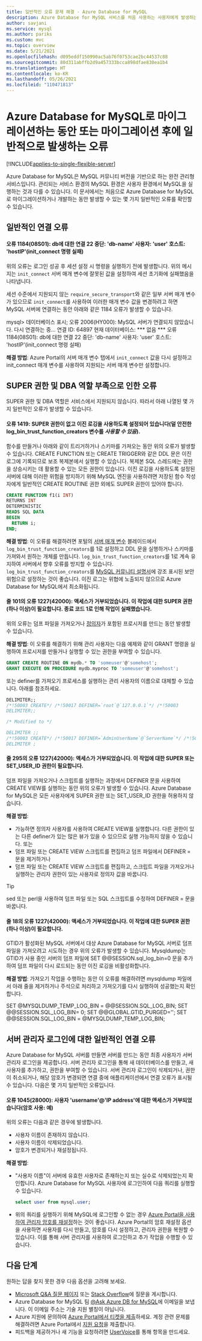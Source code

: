 ```yaml
---
title: 일반적인 오류 문제 해결 - Azure Database for MySQL
description: Azure Database for MySQL 서비스를 처음 사용하는 사용자에게 발생하는 일반적인 마이그레이션 오류 문제를 해결하는 방법을 알아봅니다.
author: savjani
ms.service: mysql
ms.author: pariks
ms.custom: mvc
ms.topic: overview
ms.date: 5/21/2021
ms.openlocfilehash: d095eddf150990ac5ab76f0753cae2bc44537c88
ms.sourcegitcommit: 80d311abffb2d9a457333bcca898dfae830ea1b4
ms.translationtype: HT
ms.contentlocale: ko-KR
ms.lasthandoff: 05/26/2021
ms.locfileid: "110471813"
---
```

# <a name="commonly-encountered-errors-during-or-post-migration-to-azure-database-for-mysql"></a>Azure Database for MySQL로 마이그레이션하는 동안 또는 마이그레이션 후에 일반적으로 발생하는 오류

[!INCLUDE[applies-to-single-flexible-server](includes/applies-to-single-flexible-server.md)]

Azure Database for MySQL은 MySQL 커뮤니티 버전을 기반으로 하는 완전 관리형 서비스입니다. 관리되는 서비스 환경의 MySQL 환경은 사용자 환경에서 MySQL을 실행하는 것과 다를 수 있습니다. 이 문서에서는 처음으로 Azure Database for MySQL로 마이그레이션하거나 개발하는 동안 발생할 수 있는 몇 가지 일반적인 오류를 확인할 수 있습니다.

## <a name="common-connection-errors"></a>일반적인 연결 오류

#### <a name="error-1184-08s01-aborted-connection-22-to-db-db-name-user-user-host-hostip-init_connect-command-failed"></a>오류 1184(08S01): db에 대한 연결 22 중단: 'db-name' 사용자: 'user' 호스트: 'hostIP'(init_connect 명령 실패)

위의 오류는 로그인 성공 후 세션 설정 시 명령을 실행하기 전에 발생합니다. 위의 메시지는 `init_connect` 서버 매개 변수에 잘못된 값을 설정하여 세션 초기화에 실패했음을 나타냅니다.

세션 수준에서 지원되지 않는 `require_secure_transport`와 같은 일부 서버 매개 변수가 있으므로 `init_connect`를 사용하여 이러한 매개 변수 값을 변경하려고 하면 MySQL 서버에 연결하는 동안 아래와 같은 1184 오류가 발생할 수 있습니다.

mysql> 데이터베이스 표시; 오류 2006(HY000): MySQL 서버가 연결되지 않았습니다. 다시 연결하는 중... 연결 ID:    64897 현재 데이터베이스: *** 없음 *** 오류 1184(08S01): db에 대한 연결 22 중단: 'db-name' 사용자: 'user' 호스트: 'hostIP'(init_connect 명령 실패)

**해결 방법**: Azure Portal의 서버 매개 변수 탭에서 `init_connect` 값을 다시 설정하고 init_connect 매개 변수를 사용하여 지원되는 서버 매개 변수만 설정합니다.

## <a name="errors-due-to-lack-of-super-privilege-and-dba-role"></a>SUPER 권한 및 DBA 역할 부족으로 인한 오류

SUPER 권한 및 DBA 역할은 서비스에서 지원되지 않습니다. 따라서 아래 나열된 몇 가지 일반적인 오류가 발생할 수 있습니다.

#### <a name="error-1419-you-do-not-have-the-super-privilege-and-binary-logging-is-enabled-you-might-want-to-use-the-less-safe-log_bin_trust_function_creators-variable"></a>오류 1419: SUPER 권한이 없고 이진 로깅을 사용하도록 설정되어 있습니다(덜 안전한 log_bin_trust_function_creators 변수를 *사용할 수 있음*).

함수를 만들거나 아래와 같이 트리거하거나 스키마를 가져오는 동안 위의 오류가 발생할 수 있습니다. CREATE FUNCTION 또는 CREATE TRIGGER와 같은 DDL 문은 이진 로그에 기록되므로 보조 복제본에서 실행할 수 있습니다. 복제본 SQL 스레드에는 권한을 상승시키는 데 활용할 수 있는 모든 권한이 있습니다. 이진 로깅을 사용하도록 설정된 서버에 대해 이러한 위험을 방지하기 위해 MySQL 엔진을 사용하려면 저장된 함수 작성자에게 일반적인 CREATE ROUTINE 권한 외에도 SUPER 권한이 있어야 합니다.

```sql
CREATE FUNCTION f1(i INT)
RETURNS INT
DETERMINISTIC
READS SQL DATA
BEGIN
  RETURN i;
END;
```

**해결 방법**: 이 오류를 해결하려면 포털의 [서버 매개 변수](howto-server-parameters.md) 블레이드에서 `log_bin_trust_function_creators`를 1로 설정하고 DDL 문을 실행하거나 스키마를 가져와서 원하는 개체를 만듭니다. `log_bin_trust_function_creators`를 1로 계속 유지하여 서버에서 향후 오류를 방지할 수 있습니다. `log_bin_trust_function_creators`를 [MySQL 커뮤니티 설명서](https://dev.mysql.com/doc/refman/5.7/en/replication-options-binary-log.html#sysvar_log_bin_trust_function_creators)에 강조 표시된 보안 위험으로 설정하는 것이 좋습니다. 이진 로그는 위협에 노출되지 않으므로 Azure Database for MySQL에서 최소화됩니다.

#### <a name="error-1227-42000-at-line-101-access-denied-you-need-at-least-one-of-the-super-privileges-for-this-operation-operation-failed-with-exitcode-1"></a>줄 101의 오류 1227(42000): 액세스가 거부되었습니다. 이 작업에 대한 SUPER 권한(하나 이상)이 필요합니다. 종료 코드 1로 인해 작업이 실패했습니다.

위의 오류는 덤프 파일을 가져오거나 [정의자](https://dev.mysql.com/doc/refman/5.7/en/create-procedure.html)가 포함된 프로시저를 만드는 동안 발생할 수 있습니다.

**해결 방법**:  이 오류를 해결하기 위해 관리 사용자는 다음 예제와 같이 GRANT 명령을 실행하여 프로시저를 만들거나 실행할 수 있는 권한을 부여할 수 있습니다.

```sql
GRANT CREATE ROUTINE ON mydb.* TO 'someuser'@'somehost';
GRANT EXECUTE ON PROCEDURE mydb.myproc TO 'someuser'@'somehost';
```

또는 definer를 가져오기 프로세스를 실행하는 관리 사용자의 이름으로 대체할 수 있습니다. 아래를 참조하세요.

```sql
DELIMITER;;
/*!50003 CREATE*/ /*!50017 DEFINER=`root`@`127.0.0.1`*/ /*!50003
DELIMITER;;

/* Modified to */

DELIMITER ;;
/*!50003 CREATE*/ /*!50017 DEFINER=`AdminUserName`@`ServerName`*/ /*!50003
DELIMITER ;
```

#### <a name="error-1227-42000-at-line-295-access-denied-you-need-at-least-one-of-the-super-or-set_user_id-privileges-for-this-operation"></a>줄 295의 오류 1227(42000): 액세스가 거부되었습니다. 이 작업에 대한 SUPER 또는 SET_USER_ID 권한이 필요합니다.

덤프 파일을 가져오거나 스크립트를 실행하는 과정에서 DEFINER 문을 사용하여 CREATE VIEW를 실행하는 동안 위의 오류가 발생할 수 있습니다. Azure Database for MySQL은 모든 사용자에게 SUPER 권한 또는 SET_USER_ID 권한을 허용하지 않습니다.

**해결 방법**:

* 가능하면 정의자 사용자를 사용하여 CREATE VIEW를 실행합니다. 다른 권한이 있는 다른 definer가 있는 많은 뷰가 있을 수 있으므로 실행 가능하지 않을 수 있습니다.  또는
* 덤프 파일 또는 CREATE VIEW 스크립트를 편집하고 덤프 파일에서 DEFINER = 문을 제거하거나 
* 덤프 파일 또는 CREATE VIEW 스크립트를 편집하고, 스크립트 파일을 가져오거나 실행하는 관리자 권한이 있는 사용자로 정의자 값을 바꿉니다.

> [!Tip]
> sed 또는 perl을 사용하여 덤프 파일 또는 SQL 스크립트를 수정하여 DEFINER = 문을 바꿉니다.

#### <a name="error-1227-42000-at-line-18-access-denied-you-need-at-least-one-of-the-super-privileges-for-this-operation"></a>줄 18의 오류 1227(42000): 액세스가 거부되었습니다. 이 작업에 대한 SUPER 권한(하나 이상)이 필요합니다.

GTID가 활성화된 MySQL 서버에서 대상 Azure Database for MySQL 서버로 덤프 파일을 가져오려고 시도하는 경우 위의 오류가 발생할 수 있습니다. Mysqldump는 GTID가 사용 중인 서버의 덤프 파일에 SET @@SESSION.sql_log_bin=0 문을 추가하여 덤프 파일이 다시 로드되는 동안 이진 로깅을 비활성화합니다.

**해결 방법**: 가져오기 작업을 수행하는 동안 이 오류를 해결하려면 mysqldump 파일에서 아래 줄을 제거하거나 주석으로 처리하고 가져오기를 다시 실행하여 성공했는지 확인합니다.

SET @MYSQLDUMP_TEMP_LOG_BIN = @@SESSION.SQL_LOG_BIN; SET @@SESSION.SQL_LOG_BIN= 0; SET @@GLOBAL.GTID_PURGED=''; SET @@SESSION.SQL_LOG_BIN = @MYSQLDUMP_TEMP_LOG_BIN;

## <a name="common-connection-errors-for-server-admin-sign-in"></a>서버 관리자 로그인에 대한 일반적인 연결 오류

Azure Database for MySQL 서버를 만들면 서버를 만드는 동안 최종 사용자가 서버 관리자 로그인을 제공합니다. 서버 관리자 로그인을 통해 새 데이터베이스를 만들고, 새 사용자를 추가하고, 권한을 부여할 수 있습니다. 서버 관리자 로그인이 삭제되거나, 권한이 취소되거나, 해당 암호가 변경되면 연결 중에 애플리케이션에서 연결 오류가 표시될 수 있습니다. 다음은 몇 가지 일반적인 오류입니다.

#### <a name="error-1045-28000-access-denied-for-user-usernameip-address-using-password-yes"></a>오류 1045(28000): 사용자 'username'@'IP address'에 대한 액세스가 거부되었습니다(암호 사용: 예)

위의 오류는 다음과 같은 경우에 발생합니다.

* 사용자 이름이 존재하지 않습니다.
* 사용자 이름이 삭제되었습니다.
* 암호가 변경되거나 재설정됩니다.

**해결 방법**:

* "사용자 이름"이 서버에 유효한 사용자로 존재하는지 또는 실수로 삭제되었는지 확인합니다. Azure Database for MySQL 사용자에 로그인하여 다음 쿼리를 실행할 수 있습니다.

  ```sql
  select user from mysql.user;
  ```

* 위의 쿼리를 실행하기 위해 MySQL에 로그인할 수 없는 경우 [Azure Portal을 사용하여 관리자 암호를 재설정](howto-create-manage-server-portal.md)하는 것이 좋습니다. Azure Portal의 암호 재설정 옵션을 사용하면 사용자를 다시 만들고, 암호를 다시 설정하고, 관리자 권한을 복원할 수 있습니다. 이를 통해 서버 관리자를 사용하여 로그인하고 추가 작업을 수행할 수 있습니다.

## <a name="next-steps"></a>다음 단계

원하는 답을 찾지 못한 경우 다음 옵션을 고려해 보세요.

* [Microsoft Q&A 질문 페이지](/answers/topics/azure-database-mysql.html) 또는 [Stack Overflow](https://stackoverflow.com/questions/tagged/azure-database-mysql)에 질문을 게시합니다.
* Azure Database for MySQL 팀 [@Ask Azure DB for MySQL](mailto:AskAzureDBforMySQL@service.microsoft.com)에 이메일을 보냅니다. 이 이메일 주소는 기술 지원 별칭이 아닙니다.
* Azure 지원에 문의하여 [Azure Portal에서 티켓을 제출](https://portal.azure.com/?#blade/Microsoft_Azure_Support/HelpAndSupportBlade)하세요. 계정 관련 문제를 해결하려면 Azure Portal에서 [지원 요청](https://ms.portal.azure.com/#blade/Microsoft_Azure_Support/HelpAndSupportBlade/newsupportrequest)을 제출합니다.
* 피드백을 제공하거나 새 기능을 요청하려면 [UserVoice](https://feedback.azure.com/forums/597982-azure-database-for-mysql)를 통해 항목을 만드세요.
